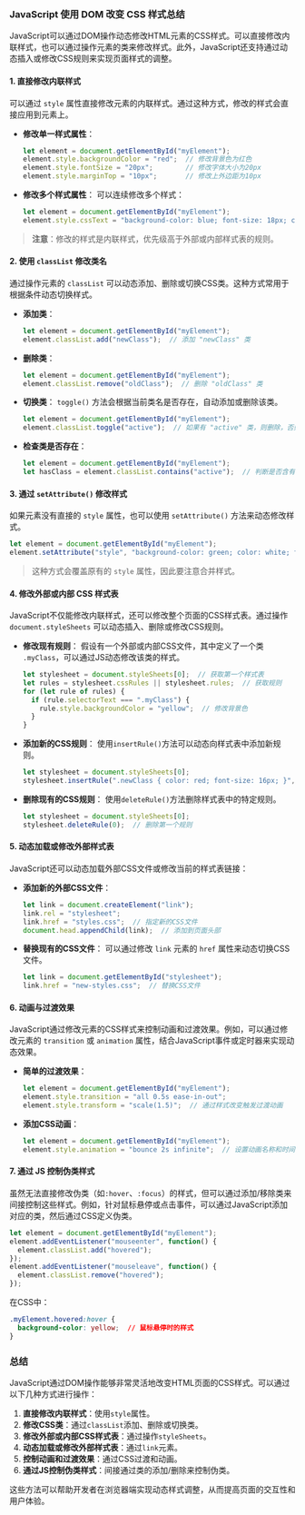 ### JavaScript 使用 DOM 改变 CSS 样式总结

JavaScript可以通过DOM操作动态修改HTML元素的CSS样式。可以直接修改内联样式，也可以通过操作元素的类来修改样式。此外，JavaScript还支持通过动态插入或修改CSS规则来实现页面样式的调整。

#### 1. 直接修改内联样式

可以通过 `style` 属性直接修改元素的内联样式。通过这种方式，修改的样式会直接应用到元素上。

- **修改单一样式属性**：
    
    ```javascript
    let element = document.getElementById("myElement");
    element.style.backgroundColor = "red";  // 修改背景色为红色
    element.style.fontSize = "20px";        // 修改字体大小为20px
    element.style.marginTop = "10px";       // 修改上外边距为10px
    ```
    
- **修改多个样式属性**： 可以连续修改多个样式：
    
    ```javascript
    let element = document.getElementById("myElement");
    element.style.cssText = "background-color: blue; font-size: 18px; color: white;";
    ```
    

> **注意**：修改的样式是内联样式，优先级高于外部或内部样式表的规则。

#### 2. 使用 `classList` 修改类名

通过操作元素的 `classList` 可以动态添加、删除或切换CSS类。这种方式常用于根据条件动态切换样式。

- **添加类**：
    
    ```javascript
    let element = document.getElementById("myElement");
    element.classList.add("newClass");  // 添加 "newClass" 类
    ```
    
- **删除类**：
    
    ```javascript
    let element = document.getElementById("myElement");
    element.classList.remove("oldClass");  // 删除 "oldClass" 类
    ```
    
- **切换类**： `toggle()` 方法会根据当前类名是否存在，自动添加或删除该类。
    
    ```javascript
    let element = document.getElementById("myElement");
    element.classList.toggle("active");  // 如果有 "active" 类，则删除，否则添加
    ```
    
- **检查类是否存在**：
    
    ```javascript
    let element = document.getElementById("myElement");
    let hasClass = element.classList.contains("active");  // 判断是否含有 "active" 类
    ```
    

#### 3. 通过 `setAttribute()` 修改样式

如果元素没有直接的 `style` 属性，也可以使用 `setAttribute()` 方法来动态修改样式。

```javascript
let element = document.getElementById("myElement");
element.setAttribute("style", "background-color: green; color: white; font-size: 18px;");
```

> 这种方式会覆盖原有的 `style` 属性，因此要注意合并样式。

#### 4. 修改外部或内部 CSS 样式表

JavaScript不仅能修改内联样式，还可以修改整个页面的CSS样式表。通过操作 `document.styleSheets` 可以动态插入、删除或修改CSS规则。

- **修改现有规则**： 假设有一个外部或内部CSS文件，其中定义了一个类 `.myClass`，可以通过JS动态修改该类的样式。
    
    ```javascript
    let stylesheet = document.styleSheets[0];  // 获取第一个样式表
    let rules = stylesheet.cssRules || stylesheet.rules;  // 获取规则
    for (let rule of rules) {
      if (rule.selectorText === ".myClass") {
        rule.style.backgroundColor = "yellow";  // 修改背景色
      }
    }
    ```
    
- **添加新的CSS规则**： 使用`insertRule()`方法可以动态向样式表中添加新规则。
    
    ```javascript
    let stylesheet = document.styleSheets[0];
    stylesheet.insertRule(".newClass { color: red; font-size: 16px; }", stylesheet.cssRules.length);
    ```
    
- **删除现有的CSS规则**： 使用`deleteRule()`方法删除样式表中的特定规则。
    
    ```javascript
    let stylesheet = document.styleSheets[0];
    stylesheet.deleteRule(0);  // 删除第一个规则
    ```
    

#### 5. 动态加载或修改外部样式表

JavaScript还可以动态加载外部CSS文件或修改当前的样式表链接：

- **添加新的外部CSS文件**：
    
    ```javascript
    let link = document.createElement("link");
    link.rel = "stylesheet";
    link.href = "styles.css";  // 指定新的CSS文件
    document.head.appendChild(link);  // 添加到页面头部
    ```
    
- **替换现有的CSS文件**： 可以通过修改 `link` 元素的 `href` 属性来动态切换CSS文件。
    
    ```javascript
    let link = document.getElementById("stylesheet");
    link.href = "new-styles.css";  // 替换CSS文件
    ```
    

#### 6. 动画与过渡效果

JavaScript通过修改元素的CSS样式来控制动画和过渡效果。例如，可以通过修改元素的 `transition` 或 `animation` 属性，结合JavaScript事件或定时器来实现动态效果。

- **简单的过渡效果**：
    
    ```javascript
    let element = document.getElementById("myElement");
    element.style.transition = "all 0.5s ease-in-out";
    element.style.transform = "scale(1.5)";  // 通过样式改变触发过渡动画
    ```
    
- **添加CSS动画**：
    
    ```javascript
    let element = document.getElementById("myElement");
    element.style.animation = "bounce 2s infinite";  // 设置动画名称和时间
    ```
    

#### 7. 通过 JS 控制伪类样式

虽然无法直接修改伪类（如`:hover`、`:focus`）的样式，但可以通过添加/移除类来间接控制这些样式。例如，针对鼠标悬停或点击事件，可以通过JavaScript添加对应的类，然后通过CSS定义伪类。

```javascript
let element = document.getElementById("myElement");
element.addEventListener("mouseenter", function() {
  element.classList.add("hovered");
});
element.addEventListener("mouseleave", function() {
  element.classList.remove("hovered");
});
```

在CSS中：

```css
.myElement.hovered:hover {
  background-color: yellow;  // 鼠标悬停时的样式
}
```

### 总结

JavaScript通过DOM操作能够非常灵活地改变HTML页面的CSS样式。可以通过以下几种方式进行操作：

1. **直接修改内联样式**：使用`style`属性。
2. **修改CSS类**：通过`classList`添加、删除或切换类。
3. **修改外部或内部CSS样式表**：通过操作`styleSheets`。
4. **动态加载或修改外部样式表**：通过`link`元素。
5. **控制动画和过渡效果**：通过CSS过渡和动画。
6. **通过JS控制伪类样式**：间接通过类的添加/删除来控制伪类。

这些方法可以帮助开发者在浏览器端实现动态样式调整，从而提高页面的交互性和用户体验。